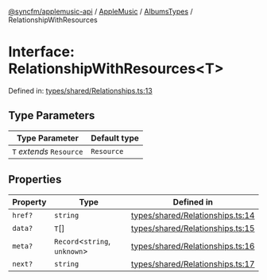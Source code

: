 [@syncfm/applemusic-api](../../../../../../globals.md) / [AppleMusic](../../../index.md) / [AlbumsTypes](../index.md) / RelationshipWithResources

# Interface: RelationshipWithResources\<T\>

Defined in: [types/shared/Relationships.ts:13](https://github.com/sync-fm/applemusic-api/blob/9471caba6a6b5bc92263ffc6e5d9c04672ec1f7f/src/types/shared/Relationships.ts#L13)

## Type Parameters

| Type Parameter | Default type |
| ------ | ------ |
| `T` *extends* `Resource` | `Resource` |

## Properties

| Property | Type | Defined in |
| ------ | ------ | ------ |
| <a id="href"></a> `href?` | `string` | [types/shared/Relationships.ts:14](https://github.com/sync-fm/applemusic-api/blob/9471caba6a6b5bc92263ffc6e5d9c04672ec1f7f/src/types/shared/Relationships.ts#L14) |
| <a id="data"></a> `data?` | `T`[] | [types/shared/Relationships.ts:15](https://github.com/sync-fm/applemusic-api/blob/9471caba6a6b5bc92263ffc6e5d9c04672ec1f7f/src/types/shared/Relationships.ts#L15) |
| <a id="meta"></a> `meta?` | `Record`\<`string`, `unknown`\> | [types/shared/Relationships.ts:16](https://github.com/sync-fm/applemusic-api/blob/9471caba6a6b5bc92263ffc6e5d9c04672ec1f7f/src/types/shared/Relationships.ts#L16) |
| <a id="next"></a> `next?` | `string` | [types/shared/Relationships.ts:17](https://github.com/sync-fm/applemusic-api/blob/9471caba6a6b5bc92263ffc6e5d9c04672ec1f7f/src/types/shared/Relationships.ts#L17) |
